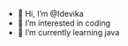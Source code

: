 - 👋 Hi, I’m @Idevika
- 👀 I’m interested in coding 
- 🌱 I’m currently learning java
  

<!---
Idevika/Idevika is a ✨ special ✨ repository because its `README.md` (this file) appears on your GitHub profile.
You can click the Preview link to take a look at your changes.
--->
